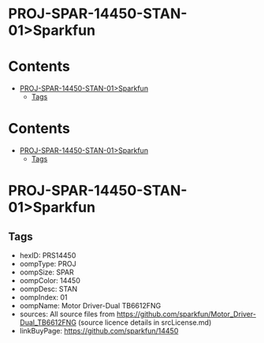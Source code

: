 
PROJ-SPAR-14450-STAN-01>Sparkfun
================================

Contents
========

* [PROJ-SPAR-14450-STAN-01>Sparkfun](#proj-spar-14450-stan-01sparkfun)
	* [Tags](#tags)

Contents
========

* [PROJ-SPAR-14450-STAN-01>Sparkfun](#proj-spar-14450-stan-01sparkfun)
	* [Tags](#tags)

# PROJ-SPAR-14450-STAN-01>Sparkfun

## Tags

- hexID: PRS14450
- oompType: PROJ
- oompSize: SPAR
- oompColor: 14450
- oompDesc: STAN
- oompIndex: 01
- oompName: Motor Driver-Dual TB6612FNG
- sources: All source files from https://github.com/sparkfun/Motor_Driver-Dual_TB6612FNG (source licence details in srcLicense.md)
- linkBuyPage: https://github.com/sparkfun/14450
